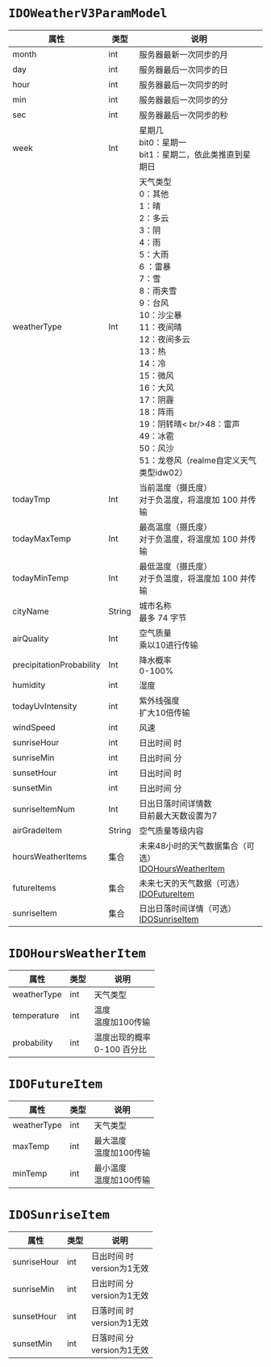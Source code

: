 # `IDOWeatherV3ParamModel`

| 属性        | 类型    | 说明         |
| ----------- | ------- | ------------ |
| month                     | int      | 服务器最新一次同步的月                                       |
| day                       | int      | 服务器最后一次同步的日                                       |
| hour                      | int      | 服务器最后一次同步的时                                       |
| min                       | int      | 服务器最后一次同步的分                                       |
| sec                       | int      | 服务器最后一次同步的秒                                       |
| week | Int | 星期几<br/>bit0：星期一<br/>bit1：星期二，依此类推直到星期日 |
| weatherType | Int | 天气类型<br/>0：其他<br/>1：晴<br/>2：多云<br/>3：阴<br/>4：雨<br/>5：大雨<br/>6 ：雷暴<br/>7：雪<br/>8：雨夹雪<br/>9：台风<br/>10：沙尘暴<br/>11：夜间晴<br/>12：夜间多云<br/> 13：热<br/>14：冷<br/>15：微风<br/>16：大风<br/>17：阴霾<br/>18：阵雨<br/>19：阴转晴< br/>48：雷声<br/>49：冰雹<br/>50：风沙<br/>51：龙卷风（realme自定义天气类型idw02）<br/> |
| todayTmp | Int | 当前温度（摄氏度）<br/>对于负温度，将温度加 100 并传输 |
| todayMaxTemp | Int | 最高温度（摄氏度）<br/>对于负温度，将温度加 100 并传输 |
| todayMinTemp | Int | 最低温度（摄氏度）<br/>对于负温度，将温度加 100 并传输 |
| cityName | String | 城市名称<br/>最多 74 字节 |
| airQuality | Int | 空气质量<br/>乘以10进行传输 |
| precipitationProbability | Int | 降水概率<br/>0-100% |
| humidity                  | int      | 湿度                                                         |
| todayUvIntensity | int      | 紫外线强度<br />扩大10倍传输                                 |
| windSpeed       | int      | 风速                                                         |
| sunriseHour              | int      | 日出时间 时                              |
| sunriseMin               | int      | 日出时间 分                              |
| sunsetHour               | int      | 日出时间 时                              |
| sunsetMin               | int      | 日出时间 分                              |
| sunriseItemNum | Int | 日出日落时间详情数<br/>目前最大天数设置为7 |
|airGradeItem|String|空气质量等级内容|
| hoursWeatherItems | 集合 | 未来48小时的天气数据集合（可选）<br /> [IDOHoursWeatherItem](#IDOHoursWeatherItem) |
| futureItems | 集合 | 未来七天的天气数据（可选）<br />[IDOFutureItem](#IDOFutureItem) |
| sunriseItem | 集合 | 日出日落时间详情（可选）<br />[IDOSunriseItem ](#IDOSunriseItem) |



# `IDOHoursWeatherItem`<a name="IDOHoursWeatherItem"> </a>

| 属性        | 类型 | 说明                             |
| ----------- | ---- | -------------------------------- |
| weatherType | int  | 天气类型                         |
| temperature | int  | 温度<br />温度加100传输          |
| probability | int  | 温度出现的概率<br />0-100 百分比 |

# `IDOFutureItem`<a name="IDOFutureItem"> </a>

| 属性        | 类型 | 说明                        |
| ----------- | ---- | --------------------------- |
| weatherType | int  | 天气类型                    |
| maxTemp     | int  | 最大温度<br />温度加100传输 |
| minTemp     | int  | 最小温度<br />温度加100传输 |

# `IDOSunriseItem`<a name="IDOSunriseItem"> </a>

| 属性        | 类型 | 说明                            |
| ----------- | ---- | ------------------------------- |
| sunriseHour | int  | 日出时间 时<br />version为1无效 |
| sunriseMin  | int  | 日出时间 分<br />version为1无效 |
| sunsetHour  | int  | 日落时间 时<br />version为1无效 |
| sunsetMin   | int  | 日落时间 分<br />version为1无效 |

